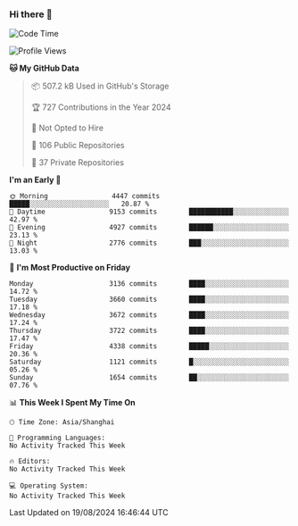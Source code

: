 ### Hi there 👋

<!--
**qbosen/qbosen** is a ✨ _special_ ✨ repository because its `README.md` (this file) appears on your GitHub profile.

Here are some ideas to get you started:

- 🔭 I’m currently working on ...
- 🌱 I’m currently learning ...
- 👯 I’m looking to collaborate on ...
- 🤔 I’m looking for help with ...
- 💬 Ask me about ...
- 📫 How to reach me: ...
- 😄 Pronouns: ...
- ⚡ Fun fact: ...
-->

<!--START_SECTION:waka-->
![Code Time](http://img.shields.io/badge/Code%20Time-2%2C111%20hrs%2036%20mins-blue)

![Profile Views](http://img.shields.io/badge/Profile%20Views-0-blue)

**🐱 My GitHub Data** 

> 📦 507.2 kB Used in GitHub's Storage 
 > 
> 🏆 727 Contributions in the Year 2024
 > 
> 🚫 Not Opted to Hire
 > 
> 📜 106 Public Repositories 
 > 
> 🔑 37 Private Repositories 
 > 
**I'm an Early 🐤** 

```text
🌞 Morning                4447 commits        █████░░░░░░░░░░░░░░░░░░░░   20.87 % 
🌆 Daytime                9153 commits        ███████████░░░░░░░░░░░░░░   42.97 % 
🌃 Evening                4927 commits        ██████░░░░░░░░░░░░░░░░░░░   23.13 % 
🌙 Night                  2776 commits        ███░░░░░░░░░░░░░░░░░░░░░░   13.03 % 
```
📅 **I'm Most Productive on Friday** 

```text
Monday                   3136 commits        ████░░░░░░░░░░░░░░░░░░░░░   14.72 % 
Tuesday                  3660 commits        ████░░░░░░░░░░░░░░░░░░░░░   17.18 % 
Wednesday                3672 commits        ████░░░░░░░░░░░░░░░░░░░░░   17.24 % 
Thursday                 3722 commits        ████░░░░░░░░░░░░░░░░░░░░░   17.47 % 
Friday                   4338 commits        █████░░░░░░░░░░░░░░░░░░░░   20.36 % 
Saturday                 1121 commits        █░░░░░░░░░░░░░░░░░░░░░░░░   05.26 % 
Sunday                   1654 commits        ██░░░░░░░░░░░░░░░░░░░░░░░   07.76 % 
```


📊 **This Week I Spent My Time On** 

```text
🕑︎ Time Zone: Asia/Shanghai

💬 Programming Languages: 
No Activity Tracked This Week

🔥 Editors: 
No Activity Tracked This Week

💻 Operating System: 
No Activity Tracked This Week
```


 Last Updated on 19/08/2024 16:46:44 UTC
<!--END_SECTION:waka-->
